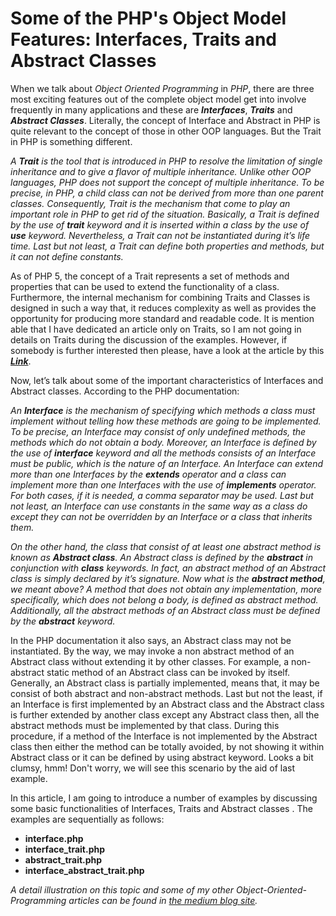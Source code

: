 <h1>
Some of the PHP's Object Model Features: Interfaces, Traits and Abstract Classes
</h1>

<p>
When we talk about <em>Object Oriented Programming</em> in <em>PHP</em>, there are three most exciting features out of the complete object model get into involve frequently in many applications and these are <i><strong>Interfaces</strong></i>, <i><strong>Traits</strong></i> and <i><strong>Abstract Classes</strong></i>. Literally, the concept of Interface and Abstract in PHP is quite relevant to the concept of those in other OOP languages. But the Trait in PHP is something different.
</p>

<p>
<i>
A <strong>Trait</strong> is the tool that is introduced in PHP to resolve the limitation of single inheritance and to give a flavor of multiple inheritance. Unlike other OOP languages, PHP does not support the concept of multiple inheritance. To be precise, in PHP, a child class can not be derived from more than one parent classes. Consequently, Trait is the mechanism that come to play an important role in PHP to get rid of the situation. Basically, a Trait is defined by the use of <strong>trait</strong> keyword and it is inserted within a class by the use of <strong>use</strong> keyword. Nevertheless, a Trait can not be instantiated during it’s life time. Last but not least, a Trait can define both properties and methods, but it can not define constants.
</i>
</p>

<p>
As of PHP 5, the concept of a Trait represents a set of methods and properties that can be used to extend the functionality of a class. Furthermore, the internal mechanism for combining Traits and Classes is designed in such a way that, it reduces complexity as well as provides the opportunity for producing more standard and readable code. It is mention able that I have dedicated an article only on Traits, so I am not going in details on Traits during the discussion of the examples. However, if somebody is further interested then please, have a look at the article by this <i><a href="https://medium.com/@annuhuss/traits-in-php-80af101e92a1"><strong>Link</strong></a></i>.
</p>

<p>
Now, let’s talk about some of the important characteristics of Interfaces and Abstract classes. According to the PHP documentation:
</p>

<p>
<i>
An <strong>Interface</strong> is the mechanism of specifying which methods a class must implement without telling how these methods are going to be implemented. To be precise, an Interface may consist of only undefined methods, the methods which do not obtain a body. Moreover, an Interface is defined by the use of <strong>interface</strong> keyword and all the methods consists of an Interface must be public, which is the nature of an Interface. An Interface can extend more than one Interfaces by the <strong>extends</strong> operator and a class can implement more than one Interfaces with the use of <strong>implements</strong> operator. For both cases, if it is needed, a comma separator may be used. Last but not least, an Interface can use constants in the same way as a class do except they can not be overridden by an Interface or a class that inherits them.
</i>
</p>

<p>
<i>
On the other hand, the class that consist of at least one abstract method is known as <strong>Abstract class</strong>. An Abstract class is defined by the <strong>abstract</strong> in conjunction with <strong>class</strong> keywords. In fact, an abstract method of an Abstract class is simply declared by it’s signature. Now what is the <strong>abstract method</strong>, we meant above? A method that does not obtain any implementation, more specifically, which does not belong a body, is defined as abstract method. Additionally, all the abstract methods of an Abstract class must be defined by the <strong>abstract</strong> keyword.
</i>
</p>

<p>
In the PHP documentation it also says, an Abstract class may not be instantiated. By the way, we may invoke a non abstract method of an Abstract class without extending it by other classes. For example, a non-abstract static method of an Abstract class can be invoked by itself. Generally, an Abstract class is partially implemented, means that, it may be consist of both abstract and non-abstract methods. Last but not the least, if an Interface is first implemented by an Abstract class and the Abstract class is further extended by another class except any Abstract class then, all the abstract methods must be implemented by that class. During this procedure, if a method of the Interface is not implemented by the Abstract class then either the method can be totally avoided, by not showing it within Abstract class or it can be defined by using abstract keyword. Looks a bit clumsy, hmm! Don't worry, we will see this scenario by the aid of last example.
</p>

<p>
In this article, I am going to introduce a number of examples by discussing some basic functionalities of Interfaces, Traits and Abstract classes . The examples are sequentially as follows:
</p>

<p>
<ul>
<li><strong>interface.php</strong></li>
<li><strong>interface_trait.php</strong></li>
<li><strong>abstract_trait.php</strong></li>
<li><strong>interface_abstract_trait.php</strong></li>
</ul>
</p>

<p>
<i>
A detail illustration on this topic and some of my other Object-Oriented-Programming articles can be found in 
<a href="https://medium.com/@annuhuss/">the medium blog site</a>.
</i>
</p>
